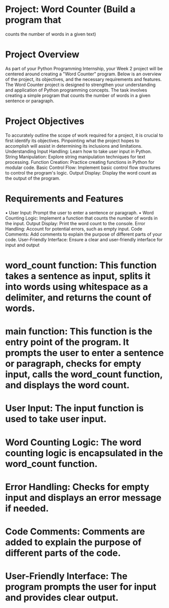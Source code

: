 # Project: Word Counter (Build a program that
counts the number of words in a given text)
# Project Overview
As part of your Python Programming Internship, your Week 2 project will be centered around
creating a "Word Counter" program. Below is an overview of the project, its objectives, and the
necessary requirements and features.
The Word Counter project is designed to strengthen your understanding and application of Python
programming concepts. The task involves creating a simple program that counts the number of
words in a given sentence or paragraph.
# Project Objectives
To accurately outline the scope of work required for a project, it is crucial to first identify its
objectives. Pinpointing what the project hopes to accomplish will assist in determining its
inclusions and limitations.
Understanding Input Handling: Learn how to take user input in Python.
String Manipulation: Explore string manipulation techniques for text processing.
Function Creation: Practice creating functions in Python for modular code.
Basic Control Flow: Implement basic control flow structures to control the program's logic.
Output Display: Display the word count as the output of the program.
# Requirements and Features
• User Input: Prompt the user to enter a sentence or paragraph.
• Word Counting Logic: Implement a function that counts the number of words in the input.  Output Display: Print the word count to the console.
Error Handling: Account for potential errors, such as empty input.
Code Comments: Add comments to explain the purpose of different parts of your code.
User-Friendly Interface: Ensure a clear and user-friendly interface for input and output

# word_count function: This function takes a sentence as input, splits it into words using whitespace as a delimiter, and returns the count of words.

# main function: This function is the entry point of the program. It prompts the user to enter a sentence or paragraph, checks for empty input, calls the word_count function, and displays the word count.

# User Input: The input function is used to take user input.

# Word Counting Logic: The word counting logic is encapsulated in the word_count function.

# Error Handling: Checks for empty input and displays an error message if needed.

# Code Comments: Comments are added to explain the purpose of different parts of the code.

# User-Friendly Interface: The program prompts the user for input and provides clear output.
